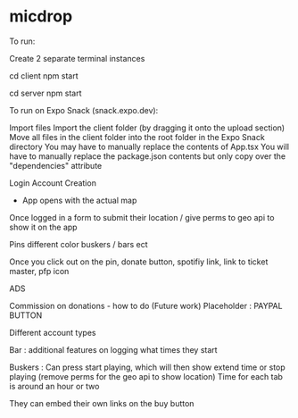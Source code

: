 # micdrop

To run:

Create 2 separate terminal instances

cd client
npm start

cd server
npm start

To run on Expo Snack (snack.expo.dev):

Import files
Import the client folder (by dragging it onto the upload section)
Move all files in the client folder into the root folder in the Expo Snack directory
You may have to manually replace the contents of App.tsx
You will have to manually replace the package.json contents but only copy over the "dependencies" attribute

Login
Account Creation

- App opens with the actual map

Once logged in a form to submit their location / give perms to geo api to show it on the app

Pins different color buskers / bars ect

Once you click out on the pin, donate button, spotifiy link, link to ticket master, pfp icon

ADS

Commission on donations - how to do (Future work) Placeholder : PAYPAL BUTTON

Different account types

Bar : additional features on logging what times they start

Buskers : Can press start playing, which will then show extend time or stop playing (remove perms for the geo api to show location) Time for each tab is around an hour or two

They can embed their own links on the buy button
